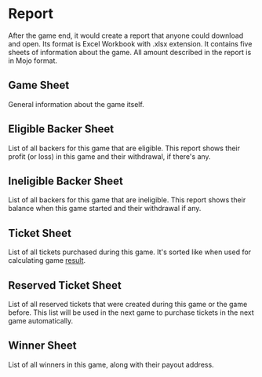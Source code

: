 # Report

After the game end, it would create a report that anyone could download and open. Its format is Excel Workbook with .xlsx extension. It contains five sheets of information about the game. All amount described in the report is in Mojo format.

## Game Sheet
General information about the game itself. 
## Eligible Backer Sheet
List of all backers for this game that are eligible. This report shows their profit (or loss) in this game and their withdrawal, if there's any.
## Ineligible Backer Sheet
List of all backers for this game that are ineligible. This report shows their balance when this game started and their withdrawal if any.
## Ticket Sheet
List of all tickets purchased during this game. It's sorted like when used for calculating game [result](/provably_fair.html).
## Reserved Ticket Sheet
List of all reserved tickets that were created during this game or the game before. This list will be used in the next game to purchase tickets in the next game automatically.
## Winner Sheet
List of all winners in this game, along with their payout address.
